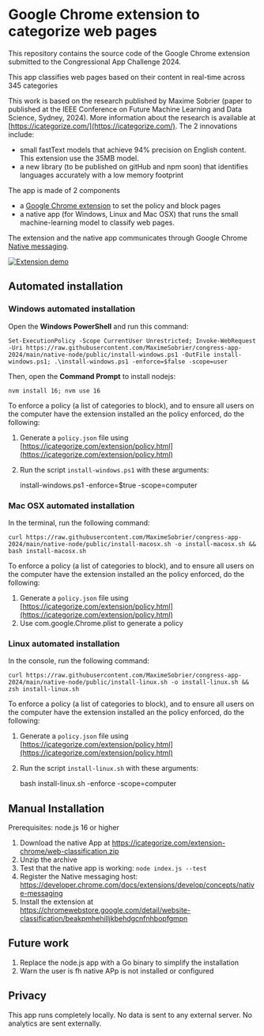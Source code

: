 # Google Chrome extension to categorize web pages

This repository contains the source code of the Google Chrome extension submitted to the Congressional App Challenge 2024. 

This app classifies web pages based on their content in real-time across 345 categories

This work is based on the research published by Maxime Sobrier (paper to published at the IEEE Conference on Future Machine Learning and Data Science, Sydney, 2024). More information about the research is available at [https://icategorize.com/](https://icategorize.com/). The 2 innovations include:

* small fastText models that achieve 94% precision on English content. This extension use the 35MB model.
* a new library (to be published on gitHub and npm soon) that identifies languages accurately with a low memory footprint

The app is made of 2 components

* a [Google Chrome extension](https://chromewebstore.google.com/detail/website-classification/beakpmhehilljkbehdgcnfnhbopfgmpn) to set the policy and block pages
* a native app (for Windows, Linux and Mac OSX) that runs the small machine-learning model to classify web pages.

The extension and the native app communicates through Google Chrome [Native messaging](https://developer.chrome.com/docs/extensions/develop/concepts/native-messaging).

[![Extension demo](https://img.youtube.com/vi/qUuRzKey6G8/0.jpg)](https://www.youtube.com/watch?v=qUuRzKey6G8)

## Automated installation

### Windows automated installation

Open the **Windows PowerShell** and run this command:

    Set-ExecutionPolicy -Scope CurrentUser Unrestricted; Invoke-WebRequest -Uri https://raw.githubusercontent.com/MaximeSobrier/congress-app-2024/main/native-node/public/install-windows.ps1 -OutFile install-windows.ps1; .\install-windows.ps1 -enforce=$false -scope=user

Then, open the **Command Prompt** to install nodejs:

    nvm install 16; nvm use 16

To enforce a policy (a list of categories to block), and to ensure all users on the computer have the extension installed an the policy enforced, do the following:
1. Generate a `policy.json` file using [https://icategorize.com/extension/policy.html](https://icategorize.com/extension/policy.html)
2. Run the script `install-windows.ps1` with these arguments:


    install-windows.ps1 -enforce=$true -scope=computer


### Mac OSX automated installation

In the terminal, run the following command:

    curl https://raw.githubusercontent.com/MaximeSobrier/congress-app-2024/main/native-node/public/install-macosx.sh -o install-macosx.sh && bash install-macosx.sh

To enforce a policy (a list of categories to block), and to ensure all users on the computer have the extension installed an the policy enforced, do the following:
1. Generate a `policy.json` file using [https://icategorize.com/extension/policy.html](https://icategorize.com/extension/policy.html)
2. Use com.google.Chrome.plist to generate a policy

### Linux automated installation

In the console, run the following command:

    curl https://raw.githubusercontent.com/MaximeSobrier/congress-app-2024/main/native-node/public/install-linux.sh -o install-linux.sh && zsh install-linux.sh

To enforce a policy (a list of categories to block), and to ensure all users on the computer have the extension installed an the policy enforced, do the following:
1. Generate a `policy.json` file using [https://icategorize.com/extension/policy.html](https://icategorize.com/extension/policy.html)
2. Run the script `install-linux.sh` with these arguments:


    bash install-linux.sh -enforce -scope=computer

## Manual Installation

Prerequisites: node.js 16 or higher

1. Download the native App at https://icategorize.com/extension-chrome/web-classification.zip
2. Unzip the archive
3. Test that the native app is working: `node index.js --test`
4. Register the Native messaging host: https://developer.chrome.com/docs/extensions/develop/concepts/native-messaging
5. Install the extension at https://chromewebstore.google.com/detail/website-classification/beakpmhehilljkbehdgcnfnhbopfgmpn


## Future work

1. Replace the node.js app with a Go binary to simplify the installation
2. Warn the user is fh native APp is not installed or configured


## Privacy

This app runs completely locally. No data is sent to any external server. No analytics are sent externally.